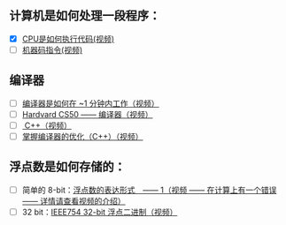 ## 计算机是如何处理一段程序：
- [x] [CPU是如何执行代码(视频)](https://www.youtube.com/watch?v=42KTvGYQYnA)
- [ ] [机器码指令(视频)](https://www.youtube.com/watch?v=Mv2XQgpbTNE)
## 编译器
- [ ] [编译器是如何在 ~1 分钟内工作（视频）](https://www.youtube.com/watch?v=IhC7sdYe-Jg)
- [ ] [Hardvard CS50 —— 编译器（视频）](https://www.youtube.com/watch?v=CSZLNYF4Klo)
- [ ] [ C++（视频）](https://www.youtube.com/watch?v=twodd1KFfGk)
- [ ] [掌握编译器的优化（C++）（视频）](https://www.youtube.com/watch?v=FnGCDLhaxKU)
## 浮点数是如何存储的：
- [ ] 简单的 8-bit：[浮点数的表达形式　—— 1（视频 —— 在计算上有一个错误 —— 详情请查看视频的介绍）](https://www.youtube.com/watch?v=ji3SfClm8TU)
- [ ] 32 bit：[IEEE754 32-bit 浮点二进制（视频）](https://www.youtube.com/watch?v=50ZYcZebIec)
